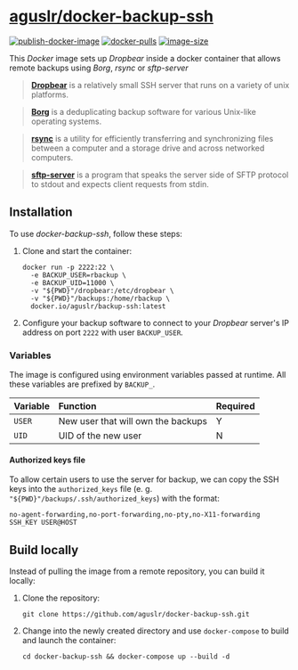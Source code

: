 [aguslr/docker-backup-ssh][1]
==========================

[![publish-docker-image](https://github.com/aguslr/docker-backup-ssh/actions/workflows/docker-publish.yml/badge.svg)](https://github.com/aguslr/docker-backup-ssh/actions/workflows/docker-publish.yml) [![docker-pulls](https://img.shields.io/docker/pulls/aguslr/backup-ssh)](https://hub.docker.com/r/aguslr/backup-ssh) [![image-size](https://img.shields.io/docker/image-size/aguslr/backup-ssh/latest)](https://hub.docker.com/r/aguslr/backup-ssh)


This *Docker* image sets up *Dropbear* inside a docker container that allows
remote backups using *Borg*, *rsync* or *sftp-server*

> **[Dropbear][2]** is a relatively small SSH server that runs on a variety of
> unix platforms.

> **[Borg][3]** is a deduplicating backup software for various Unix-like
> operating systems.

> **[rsync][4]** is a utility for efficiently transferring and synchronizing
> files between a computer and a storage drive and across networked computers.

> **[sftp-server][5]** is a program that speaks the server side of SFTP protocol
> to stdout and expects client requests from stdin.


Installation
------------

To use *docker-backup-ssh*, follow these steps:

1. Clone and start the container:

       docker run -p 2222:22 \
         -e BACKUP_USER=rbackup \
         -e BACKUP_UID=11000 \
         -v "${PWD}"/dropbear:/etc/dropbear \
         -v "${PWD}"/backups:/home/rbackup \
         docker.io/aguslr/backup-ssh:latest

2. Configure your backup software to connect to your *Dropbear* server's IP
   address on port `2222` with user `BACKUP_USER`.


### Variables

The image is configured using environment variables passed at runtime. All these
variables are prefixed by `BACKUP_`.

| Variable | Function                           | Required |
| :------- | :--------------------------------- | -------- |
| `USER`   | New user that will own the backups | Y        |
| `UID`    | UID of the new user                | N        |


#### Authorized keys file

To allow certain users to use the server for backup, we can copy the SSH keys
into the `authorized_keys` file (e. g. `"${PWD}"/backups/.ssh/authorized_keys`)
with the format:

    no-agent-forwarding,no-port-forwarding,no-pty,no-X11-forwarding SSH_KEY USER@HOST


Build locally
-------------

Instead of pulling the image from a remote repository, you can build it locally:

1. Clone the repository:

       git clone https://github.com/aguslr/docker-backup-ssh.git

2. Change into the newly created directory and use `docker-compose` to build and
   launch the container:

       cd docker-backup-ssh && docker-compose up --build -d


[1]: https://github.com/aguslr/docker-backup-ssh
[2]: https://matt.ucc.asn.au/dropbear/dropbear.html
[3]: https://borgbackup.org/
[4]: https://rsync.samba.org/
[5]: https://man.openbsd.org/sftp-server.8
